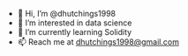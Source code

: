 - 👋 Hi, I’m @dhutchings1998
- 👀 I’m interested in data science
- 🌱 I’m currently learning Solidity
- 📫 Reach me at dhutchings1998@gmail.com

<!---
dhutchings1998/dhutchings1998 is a ✨ special ✨ repository because its `README.md` (this file) appears on your GitHub profile.
You can click the Preview link to take a look at your changes.
--->

